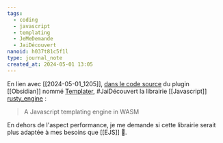 ```yaml
---
tags:
  - coding
  - javascript
  - templating
  - JeMeDemande
  - JaiDécouvert
nanoid: h037t81c5f1l
type: journal_note
created_at: 2024-05-01 13:05
---
```

En lien avec [[2024-05-01_1205]], [dans le code source](https://github.com/SilentVoid13/Templater/blob/678d075cef894e014344e969c3db252f47b41c41/package.json#L52) du plugin [[Obsidian]] nommé [Templater](https://github.com/SilentVoid13/Templater/), #JaiDécouvert la librairie [[Javascript]] [rusty_engine](https://github.com/SilentVoid13/rusty_engine) :

>  A Javascript templating engine in WASM 

En dehors de l'aspect performance, je me demande si cette librairie serait plus adaptée à mes besoins que [[EJS]] 🤔.
